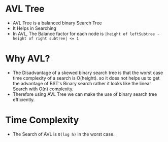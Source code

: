 # AVL Tree

- AVL Tree is a balanced binary Search Tree
- It Helps in Searching
- In AVL, The Balance factor for each node is `|height of leftSubtree - height of right subtree| <= 1 `


# Why AVL?
- The Disadvantage of a skewed binary search tree is that the worst case time complexity of a search is O(height). so it does not helps us to get the advantage of BST's Binary search rather it looks like the linear Search with O(n) complexity.
- Therefore using AVL Tree we can make the use of binary search tree efficiently.

# Time Complexity
- The Search of AVL is `O(log h)` in the worst case.
